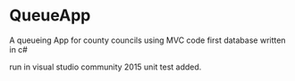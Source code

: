# QueueApp
A queueing App for county councils using MVC code first database written in c#

run in visual studio community 2015
unit test added.




